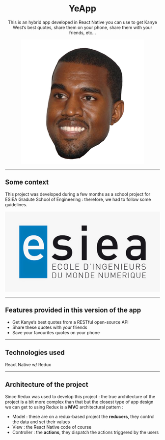 <h1 align="center">
YeApp
</h1>

<p align="center">
    This is an hybrid app developed in React Native you can use to get Kanye West‘s best quotes, share them on your phone, share them with your friends, etc...
</p>

<p align="center">
    <img src="./assets/images/kanyeIcon.png" alt="Kanye logo" />
</p>

---
## Some context

This project was developed during a few months as a school project for ESIEA Gradute School of Engineering : therefore, we had to follow some guidelines.

<img src="./logo-esiea.jpg" alt="Kanye logo" />

---

## Features provided in this version of the app

<ul>
    <li>Get Kanye‘s best quotes from a RESTful open-source API</li>
    <li>Share these quotes with your friends</li>
    <li>Save your favourites quotes on your phone</li>
</ul>

---
## Technologies used

React Native w/ Redux <br />

---

## Architecture of the project

Since Redux was used to develop this project : the true architecture of the project is a bit more complex than that but the closest type of app design we can get to using Redux is a **MVC** architectural pattern : 
<ul>
    <li>Model : these are on a redux-based project the <strong>reducers</strong>, they control the data and set their values</li>
    <li>View : the React Native code of course</li>
    <li>Controller : the <strong>actions</strong>, they dispatch the actions triggered by the users</li>
</ul>